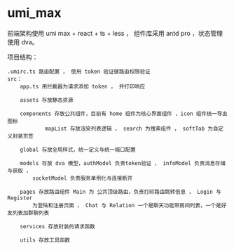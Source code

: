 # umi_max

前端架构使用 umi max + react + ts + less ， 组件库采用 antd pro ，状态管理使用 dva。  

项目结构：  

    .umirc.ts 路由配置 ， 使用 token 验证做路由权限验证  
    src：  
        app.ts 用拦截器为请求添加 token ， 并打印响应  

        assets 存放静态资源  

        components 存放公共组件，目前有 home 组件为核心界面组件 ，icon 组件统一导出图标
                mapList 存放渲染列表逻辑 ， search 为搜素组件 ， softTab 为自定义封装页签  

        global 存放全局样式，统一定义与统一端口配置

        models 存放 dva 模型，authModel 负责token验证 ， infoModel 负责消息存储与获取 ，  
            socketModel 负责服务单例化与连接断开  

        pages 存放路由组件 Main 为 公共顶级路由，负责打印路由跳转信息 ， Login 与 Register  
            为登陆和注册页面 ， Chat 与 Relation 一个是聊天功能带房间列表，一个是好友列表加群聊列表  

        services 存放封装的请求函数  

        utils 存放工具函数
